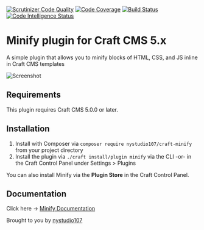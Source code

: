 [![Scrutinizer Code Quality](https://scrutinizer-ci.com/g/nystudio107/craft-minify/badges/quality-score.png?b=v5)](https://scrutinizer-ci.com/g/nystudio107/craft-minify/?branch=v5) [![Code Coverage](https://scrutinizer-ci.com/g/nystudio107/craft-minify/badges/coverage.png?b=v5)](https://scrutinizer-ci.com/g/nystudio107/craft-minify/?branch=v5) [![Build Status](https://scrutinizer-ci.com/g/nystudio107/craft-minify/badges/build.png?b=v5)](https://scrutinizer-ci.com/g/nystudio107/craft-minify/build-status/v5) [![Code Intelligence Status](https://scrutinizer-ci.com/g/nystudio107/craft-minify/badges/code-intelligence.svg?b=v5)](https://scrutinizer-ci.com/code-intelligence)

# Minify plugin for Craft CMS 5.x

A simple plugin that allows you to minify blocks of HTML, CSS, and JS inline in Craft CMS templates

![Screenshot](./docs/docs/resources/img/plugin-logo.png)

## Requirements

This plugin requires Craft CMS 5.0.0 or later.

## Installation

1. Install with Composer via `composer require nystudio107/craft-minify` from your project directory
2. Install the plugin via `./craft install/plugin minify` via the CLI -or- in the Craft Control Panel under Settings > Plugins

You can also install Minify via the **Plugin Store** in the Craft Control Panel.

## Documentation

Click here -> [Minify Documentation](https://nystudio107.com/plugins/minify/documentation)

Brought to you by [nystudio107](https://nystudio107.com/)

